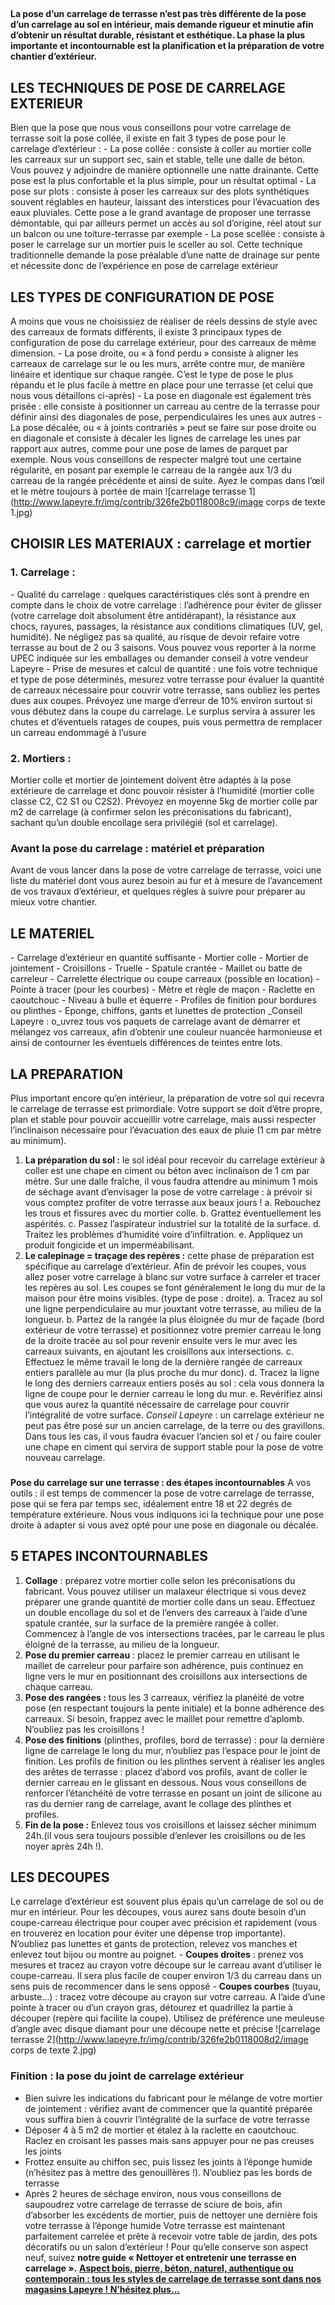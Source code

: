 ##
**La pose d’un carrelage de terrasse n’est pas très différente de la pose d’un carrelage au sol en intérieur, mais demande rigueur et minutie afin d’obtenir un résultat durable, résistant et esthétique. La phase la plus importante et incontournable est la planification et la préparation de votre chantier d’extérieur.**
## **LES TECHNIQUES DE POSE DE CARRELAGE EXTERIEUR**
Bien que la pose que nous vous conseillons pour votre carrelage de terrasse soit la pose collée, il existe en fait 3 types de pose pour le carrelage d’extérieur :
\- La pose collée : consiste à coller au mortier colle les carreaux sur un support sec, sain et stable, telle une dalle de béton. Vous pouvez y adjoindre de manière optionnelle une natte drainante. Cette pose est la plus confortable et la plus simple, pour un résultat optimal
\- La pose sur plots : consiste à poser les carreaux sur des plots synthétiques souvent réglables en hauteur, laissant des interstices pour l’évacuation des eaux pluviales. Cette pose a le grand avantage de proposer une terrasse démontable, qui par ailleurs permet un accès au sol d’origine, réel atout sur un balcon ou une toiture-terrasse par exemple
\- La pose scellée : consiste à poser le carrelage sur un mortier puis le sceller au sol. Cette technique traditionnelle demande la pose préalable d’une natte de drainage sur pente et nécessite donc de l’expérience en pose de carrelage extérieur
## **LES TYPES DE CONFIGURATION DE POSE**
A moins que vous ne choisissiez de réaliser de réels dessins de style avec des carreaux de formats différents, il existe 3 principaux types de configuration de pose du carrelage extérieur, pour des carreaux de même dimension.
\- La pose droite, ou « à fond perdu » consiste à aligner les carreaux de carrelage sur le ou les murs, arrête contre mur, de manière linéaire et identique sur chaque rangée. C’est le type de pose le plus répandu et le plus facile à mettre en place pour une terrasse (et celui que nous vous détaillons ci-après)
\- La pose en diagonale est également très prisée : elle consiste à positionner un carreau au centre de la terrasse pour définir ainsi des diagonales de pose, perpendiculaires les unes aux autres
\- La pose décalée, ou « à joints contrariés » peut se faire sur pose droite ou en diagonale et consiste à décaler les lignes de carrelage les unes par rapport aux autres, comme pour une pose de lames de parquet par exemple. Nous vous conseillons de respecter malgré tout une certaine régularité, en posant par exemple le carreau de la rangée aux 1/3 du carreau de la rangée précédente et ainsi de suite. Ayez le compas dans l’œil et le mètre toujours à portée de main
![carrelage terrasse 1](http://www.lapeyre.fr/img/contrib/326fe2b0118008c9/image corps de texte 1.jpg)
## **CHOISIR LES MATERIAUX : carrelage et mortier**
###
###  1. **Carrelage** :
\- Qualité du carrelage : quelques caractéristiques clés sont à prendre en compte dans le choix de votre carrelage : l’adhérence pour éviter de glisser (votre carrelage doit absolument être antidérapant), la résistance aux chocs, rayures, passages, la résistance aux conditions climatiques (UV, gel, humidité). Ne négligez pas sa qualité, au risque de devoir refaire votre terrasse au bout de 2 ou 3 saisons. Vous pouvez vous reporter à la norme UPEC indiquée sur les emballages ou demander conseil à votre vendeur Lapeyre
\- Prise de mesures et calcul de quantité : une fois votre technique et type de pose déterminés, mesurez votre terrasse pour évaluer la quantité de carreaux nécessaire pour couvrir votre terrasse, sans oubliez les pertes dues aux coupes. Prévoyez une marge d’erreur de 10% environ surtout si vous débutez dans la coupe du carrelage. Le surplus servira à assurer les chutes et d’éventuels ratages de coupes, puis vous permettra de remplacer un carreau endommagé à l’usure
###  2. **Mortiers** :
Mortier colle et mortier de jointement doivent être adaptés à la pose extérieure de carrelage et donc pouvoir résister à l’humidité (mortier colle classe C2, C2 S1 ou C2S2). Prévoyez en moyenne 5kg de mortier colle par m2 de carrelage (à confirmer selon les préconisations du fabricant), sachant qu’un double encollage sera privilégié (sol et carrelage).
### **Avant la pose du carrelage : matériel et préparation**
Avant de vous lancer dans la pose de votre carrelage de terrasse, voici une liste du matériel dont vous aurez besoin au fur et à mesure de l’avancement de vos travaux d’extérieur, et quelques règles à suivre pour préparer au mieux votre chantier.
## **LE MATERIEL**
\- Carrelage d’extérieur en quantité suffisante
\- Mortier colle
\- Mortier de jointement
\- Croisillons
\- Truelle
\- Spatule crantée
\- Maillet ou batte de carreleur
\- Carrelette électrique ou coupe carreaux (possible en location)
\- Pointe à tracer (pour les courbes)
\- Mètre et règle de maçon
\- Raclette en caoutchouc
\- Niveau à bulle et équerre
\- Profiles de finition pour bordures ou plinthes
\- Eponge, chiffons, gants et lunettes de protection
_Conseil Lapeyre : o_uvrez tous vos paquets de carrelage avant de démarrer et mélangez vos carreaux, afin d’obtenir une couleur nuancée harmonieuse et ainsi de contourner les éventuels différences de teintes entre lots.
## **LA PREPARATION**
Plus important encore qu’en intérieur, la préparation de votre sol qui recevra le carrelage de terrasse est primordiale. Votre support se doit d’être propre, plan et stable pour pouvoir accueillir votre carrelage, mais aussi respecter l’inclinaison nécessaire pour l’évacuation des eaux de pluie (1 cm par mètre au minimum).
1. **La préparation du sol :** le sol idéal pour recevoir du carrelage extérieur à coller est une chape en ciment ou béton avec inclinaison de 1 cm par mètre. Sur une dalle fraîche, il vous faudra attendre au minimum 1 mois de séchage avant d’envisager la pose de votre carrelage : à prévoir si vous comptez profiter de votre terrasse aux beaux jours !
a. Rebouchez les trous et fissures avec du mortier colle.
b. Grattez éventuellement les aspérités.
c. Passez l’aspirateur industriel sur la totalité de la surface.
d. Traitez les problèmes d’humidité voire d’infiltration.
e. Appliquez un produit fongicide et un imperméabilisant.
2. **Le calepinage = traçage des repères :** cette phase de préparation est spécifique au carrelage d’extérieur. Afin de prévoir les coupes, vous allez poser votre carrelage à blanc sur votre surface à carreler et tracer les repères au sol. Les coupes se font généralement le long du mur de la maison pour être moins visibles. (type de pose : droite).
a. Tracez au sol une ligne perpendiculaire au mur jouxtant votre terrasse, au milieu de la longueur.
b. Partez de la rangée la plus éloignée du mur de façade (bord extérieur de votre terrasse) et positionnez votre premier carreau le long de la droite tracée au sol pour revenir ensuite vers le mur avec les carreaux suivants, en ajoutant les croisillons aux intersections.
c. Effectuez le même travail le long de la dernière rangée de carreaux entiers parallèle au mur (la plus proche du mur donc).
d. Tracez la ligne le long des derniers carreaux entiers posés au sol : cela vous donnera la ligne de coupe pour le dernier carreau le long du mur.
e. Revérifiez ainsi que vous aurez la quantité nécessaire de carrelage pour couvrir l’intégralité de votre surface.
_Conseil Lapeyre_ : un carrelage extérieur ne peut pas être posé sur un ancien carrelage, de la terre ou des gravillons. Dans tous les cas, il vous faudra évacuer l’ancien sol et / ou faire couler une chape en ciment qui servira de support stable pour la pose de votre nouveau carrelage.
###
**Pose du carrelage sur une terrasse : des étapes incontournables**
A vos outils : il est temps de commencer la pose de votre carrelage de terrasse, pose qui se fera par temps sec, idéalement entre 18 et 22 degrés de température extérieure. Nous vous indiquons ici la technique pour une pose droite à adapter si vous avez opté pour une pose en diagonale ou décalée.
## **5 ETAPES INCONTOURNABLES**
1. **Collage** : préparez votre mortier colle selon les préconisations du fabricant. Vous pouvez utiliser un malaxeur électrique si vous devez préparer une grande quantité de mortier colle dans un seau. Effectuez un double encollage du sol et de l’envers des carreaux à l’aide d’une spatule crantée, sur la surface de la première rangée à coller. Commencez à l’angle de vos intersections tracées, par le carreau le plus éloigné de la terrasse, au milieu de la longueur.
2. **Pose du premier carreau** : placez le premier carreau en utilisant le maillet de carreleur pour parfaire son adhérence, puis continuez en ligne vers le mur en positionnant des croisillons aux intersections de chaque carreau.
3. **Pose des rangées :** tous les 3 carreaux, vérifiez la planéité de votre pose (en respectant toujours la pente initiale) et la bonne adhérence des carreaux. Si besoin, frappez avec le maillet pour remettre d’aplomb. N’oubliez pas les croisillons !
4. **Pose des finitions** (plinthes, profiles, bord de terrasse) : pour la dernière ligne de carrelage le long du mur, n’oubliez pas l’espace pour le joint de finition. Les profils de finition ou les plinthes servent à réaliser les angles des arêtes de terrasse : placez d’abord vos profils, avant de coller le dernier carreau en le glissant en dessous. Nous vous conseillons de renforcer l’étanchéité de votre terrasse en posant un joint de silicone au ras du dernier rang de carrelage, avant le collage des plinthes et profiles.
5. **Fin de la pose :** Enlevez tous vos croisillons et laissez sécher minimum 24h.(il vous sera toujours possible d’enlever les croisillons ou de les noyer après 24h !).
## **LES DECOUPES**
Le carrelage d’extérieur est souvent plus épais qu’un carrelage de sol ou de mur en intérieur. Pour les découpes, vous aurez sans doute besoin d’un coupe-carreau électrique pour couper avec précision et rapidement (vous en trouverez en location pour éviter une dépense trop importante). N’oubliez pas lunettes et gants de protection, relevez vos manches et enlevez tout bijou ou montre au poignet.
\- **Coupes droites** : prenez vos mesures et tracez au crayon votre découpe sur le carreau avant d’utiliser le coupe-carreau. Il sera plus facile de couper environ 1/3 du carreau dans un sens puis de recommencer dans le sens opposé
\- **Coupes courbes** (tuyau, arbuste…) : tracez votre découpe au crayon sur votre carreau. A l’aide d’une pointe à tracer ou d’un crayon gras, détourez et quadrillez la partie à découper (repère qui facilite la coupe). Utilisez de préférence une meuleuse d’angle avec disque diamant pour une découpe nette et précise
![carrelage terrasse 2](http://www.lapeyre.fr/img/contrib/326fe2b0118008d2/image corps de texte 2.jpg)
### **Finition : la pose du joint de carrelage extérieur**
- Bien suivre les indications du fabricant pour le mélange de votre mortier de jointement : vérifiez avant de commencer que la quantité préparée vous suffira bien à couvrir l’intégralité de la surface de votre terrasse
- Déposer 4 à 5 m2 de mortier et étalez à la raclette en caoutchouc. Raclez en croisant les passes mais sans appuyer pour ne pas creuses les joints
- Frottez ensuite au chiffon sec, puis lissez les joints à l’éponge humide (n’hésitez pas à mettre des genouillères !). N’oubliez pas les bords de terrasse
- Après 2 heures de séchage environ, nous vous conseillons de saupoudrez votre carrelage de terrasse de sciure de bois, afin d’absorber les excédents de mortier, puis de nettoyer une dernière fois votre terrasse à l’éponge humide
Votre terrasse est maintenant parfaitement carrelée et prête à recevoir votre table de jardin, des pots décoratifs ou un salon d’extérieur ! Pour qu’elle conserve son aspect neuf, suivez **notre guide « Nettoyer et entretenir une terrasse en carrelage ».**
[**Aspect bois, pierre, béton, naturel, authentique ou contemporain : tous les styles de carrelage de terrasse sont dans nos magasins Lapeyre ! N’hésitez plus…**](https://www.lapeyre.fr/exterieur-jardin-CCU0008/terrasses-CCN0078/carrelage-terrasse-CCN0219)